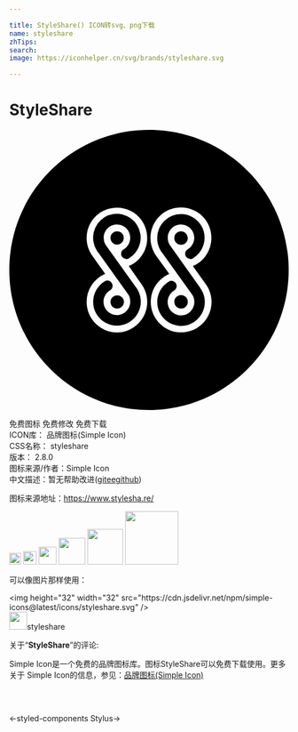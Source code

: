 ```yaml
---

title: StyleShare() ICON转svg、png下载
name: styleshare
zhTips: 
search: 
image: https://iconhelper.cn/svg/brands/styleshare.svg

---
```


# StyleShare  <small style="font-size: 60%;font-weight: 100"></small>

<div id="svg" class="svg-wrap">
<svg role="img" viewBox="0 0 24 24" xmlns="http://www.w3.org/2000/svg"><title>StyleShare icon</title><path d="M14.752 7.22a2.04 2.04 0 0 0-2.049 2.048c0 .455.146.89.414 1.241l2.628 3.662c.31.537.124 1.242-.414 1.572-.538.311-1.241.125-1.572-.414a1.154 1.154 0 0 1 .372-1.551l.042-.021c.206-.145.269-.414.124-.621a.467.467 0 0 0-.373-.207.395.395 0 0 0-.207.063l-.041.021c-.951.6-1.262 1.861-.662 2.813.601.953 1.862 1.264 2.813.662.952-.6 1.263-1.861.662-2.813-.041-.063-.082-.104-.104-.166l-2.627-3.683a1.095 1.095 0 0 1-.145-.58c0-.641.517-1.138 1.138-1.138.62 0 1.138.517 1.138 1.138 0 .394-.207.745-.538.973-.021 0-.021.021-.041.021-.207.145-.27.414-.124.621.082.124.228.186.372.207a.4.4 0 0 0 .207-.062l.041-.021c.952-.6 1.263-1.862.662-2.814a2.027 2.027 0 0 0-1.716-.951zM14.752 15.311a.578.578 0 0 0 .579-.58.578.578 0 1 0-1.158 0c0 .332.268.58.579.58zM14.752 8.689a.578.578 0 0 0-.579.58.578.578 0 1 0 1.158 0c-.02-.331-.268-.58-.579-.58zM12 0C5.379 0 0 5.379 0 12c0 6.622 5.379 12 12 12s12-5.379 12-12S18.621 0 12 0zM9.269 17.357a2.613 2.613 0 0 1-2.627-2.605 2.62 2.62 0 0 1 1.593-2.421L7.138 10.8c-.848-1.18-.579-2.814.579-3.642s2.814-.58 3.641.579c.828 1.159.58 2.814-.579 3.642a2.58 2.58 0 0 1-.517.29l1.138 1.615a2.599 2.599 0 0 1-.703 3.619 2.49 2.49 0 0 1-1.428.454zm7.655-4.074c.808 1.199.497 2.813-.703 3.619s-2.814.498-3.621-.703a2.601 2.601 0 0 1 .704-3.621c.145-.104.289-.165.435-.248l-1.117-1.531a2.633 2.633 0 0 1 .579-3.662 2.634 2.634 0 0 1 3.662.58 2.635 2.635 0 0 1-.579 3.662 2.56 2.56 0 0 1-.518.29l1.158 1.614zM8.255 9.827a1.099 1.099 0 0 1-.145-.579c0-.641.517-1.138 1.138-1.138.642 0 1.138.517 1.138 1.138 0 .394-.207.766-.538.973l-.041.021c-.207.145-.269.414-.125.621.083.124.228.186.373.207a.403.403 0 0 0 .207-.062l.041-.021a2.055 2.055 0 0 0 .683-2.814 2.055 2.055 0 0 0-2.814-.684 2.069 2.069 0 0 0-.682 2.814c.042.063.083.125.124.166l2.627 3.663c.104.166.145.373.145.578 0 .643-.497 1.139-1.138 1.16a1.153 1.153 0 0 1-1.158-1.139c0-.393.207-.766.538-.973l.042-.02c.207-.146.269-.414.124-.621a.467.467 0 0 0-.373-.207.393.393 0 0 0-.207.063l-.042.021c-.952.599-1.262 1.863-.662 2.814s1.862 1.262 2.814.662c.6-.373.972-1.035.972-1.738 0-.455-.145-.889-.414-1.242L8.255 9.827zM9.269 15.311c.31 0 .579-.248.579-.58a.58.58 0 0 0-1.159 0c0 .332.249.58.58.58zM9.269 8.689a.575.575 0 0 0-.58.559c0 .311.249.58.559.58.311 0 .58-.249.58-.559a.562.562 0 0 0-.559-.58z"/></svg>
</div>
<detail full-name='styleshare'></detail>

<div class="detail-page">
<p>
<span><span class="badge-success badge">免费图标</span> <span class="badge-success badge">免费修改</span>  <span class="badge-success badge">免费下载</span> </span>
<br/>
<span>
ICON库：
<span class="badge-secondary badge">品牌图标(Simple Icon)</span> 
</span>
<br/>
<span>
CSS名称：
<span class="badge-secondary badge">styleshare</span> 
</span>

<br/>
<span>
版本：
<span class="badge-secondary badge">2.8.0</span> 
</span>
<br/>
<span>图标来源/作者：<span class="badge-light badge">Simple Icon</span></span> 
<br/>
<span class="zh-detail">中文描述：暂无<span class="help-link"><span>帮助改进</span>(<a href="https://gitee.com/liuwave/icon-helper/edit/master/json/brands/styleshare.json" target="_blank" rel="noopener noreferrer">gitee</a><a href="https://github.com/liuwave/icon-helper/edit/master/json/brands/styleshare.json" target="_blank" rel="noopener noreferrer">github</a></span>)</span><br/>
</p>
</div><div class="description description alert alert-light"><p>图标来源地址：<a href="https://www.stylesha.re/" target="_blank" rel="noopener noreferrer">https://www.stylesha.re/</a></p></div>
<div class="alert alert-dark">
<img height="21" width="21" src="https://cdn.jsdelivr.net/npm/simple-icons@latest/icons/styleshare.svg" />
<img height="24" width="24" src="https://cdn.jsdelivr.net/npm/simple-icons@latest/icons/styleshare.svg" />
<img height="32" width="32" src="https://cdn.jsdelivr.net/npm/simple-icons@latest/icons/styleshare.svg" />
<img height="48" width="48" src="https://cdn.jsdelivr.net/npm/simple-icons@latest/icons/styleshare.svg" />
<img height="64" width="64" src="https://cdn.jsdelivr.net/npm/simple-icons@latest/icons/styleshare.svg" />
<img height="96" width="96" src="https://cdn.jsdelivr.net/npm/simple-icons@latest/icons/styleshare.svg" />

</div>
<div>
  <p>可以像图片那样使用：    
  </p>
  <div class="alert alert-primary" style="font-size: 14px">
    &lt;img height="32" width="32" src="https://cdn.jsdelivr.net/npm/simple-icons@latest/icons/styleshare.svg" /&gt;
    <copy-btn content='<img height="32" width="32" src="https://cdn.jsdelivr.net/npm/simple-icons@latest/icons/styleshare.svg" />'></copy-btn>
  </div>
  <div class="alert alert-secondary">
    <img height="32" width="32" src="https://cdn.jsdelivr.net/npm/simple-icons@latest/icons/styleshare.svg" />styleshare
    <copy-btn content="styleshare" btn-title="复制图标名称"></copy-btn>
  </div>
</div>
<div class="icon-detail__container">
<p>关于“<b>StyleShare</b>”的评论:</p>
</div>
<Vssue title="关于“StyleShare”的评论" />
<div><p>Simple Icon是一个免费的品牌图标库。图标StyleShare可以免费下载使用。更多关于  Simple Icon的信息，参见：<a target="_blank" href="https://iconhelper.cn/brands.html">品牌图标(Simple Icon)</a>
</p></div>


<div style="padding:2rem 0 " class="page-nav"><p class="inner"><span class="prev">←<router-link to="/icon/styled-components.html">styled-components</router-link></span> <span class="next"><router-link to="/icon/stylus.html">Stylus</router-link>→</span></p></div>
